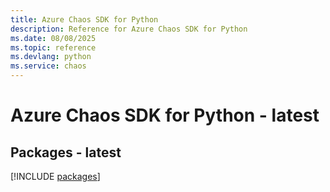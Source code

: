 ```yaml
---
title: Azure Chaos SDK for Python
description: Reference for Azure Chaos SDK for Python
ms.date: 08/08/2025
ms.topic: reference
ms.devlang: python
ms.service: chaos
---
```

# Azure Chaos SDK for Python - latest
## Packages - latest
[!INCLUDE [packages](chaos-index.md)]